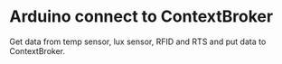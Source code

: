 # Arduino connect to ContextBroker


Get data from temp sensor, lux sensor, RFID and RTS and put data to ContextBroker. 
